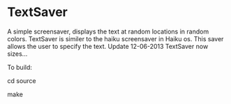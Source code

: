 TextSaver
=========

A simple screensaver, displays the text at random locations in random colors. TextSaver is similer to the haiku screensaver in Haiku os. This saver allows the user to specify the text. Update 12-06-2013 TextSaver now sizes...

To build:

cd source

make



